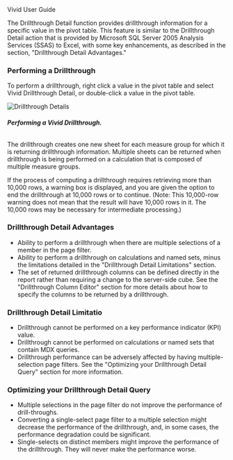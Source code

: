 <div class="LanguageTitle">Vivid User Guide</div>

The Drillthrough Detail function provides drillthrough information for a specific value in the pivot table. This feature is similar to the Drillthrough Detail action that is provided by Microsoft SQL Server 2005 Analysis Services (SSAS) to Excel, with some key enhancements, as described in the section, "Drillthrough Detail Advantages."

### Performing a Drillthrough

To perform a drillthrough, right click a value in the pivot table and select Vivid Drillthrough Detail, or double-click a value in the pivot table.

![Drillthrough Details](https://varigencecom.blob.core.windows.net/walkthroughs/Drillthrough-1.PNG)

###### **Performing a Vivid Drillthrough.**

The drillthrough creates one new sheet for each measure group for which it is returning drillthrough information. Multiple sheets can be returned when drillthrough is being performed on a calculation that is composed of multiple measure groups.

If the process of computing a drillthrough requires retrieving more than 10,000 rows, a warning box is displayed, and you are given the option to end the drillthrough at 10,000 rows or to continue. (Note: This 10,000-row warning does not mean that the result will have 10,000 rows in it. The 10,000 rows may be necessary for intermediate processing.)

### Drillthrough Detail Advantages

- Ability to perform a drillthrough when there are multiple selections of a member in the page filter.
- Ability to perform a drillthrough on calculations and named sets, minus the limitations detailed in the "Drillthrough Detail Limitations" section.
- The set of returned drillthrough columns can be defined directly in the report rather than requiring a change to the server-side cube. See the "Drillthrough Column Editor" section for more details about how to specify the columns to be returned by a drillthrough.

### Drillthrough Detail Limitatio

- Drillthrough cannot be performed on a key performance indicator (KPI) value.
- Drillthrough cannot be performed on calculations or named sets that contain MDX queries.
- Drillthrough performance can be adversely affected by having multiple-selection page filters. See the "Optimizing your Drillthrough Detail Query" section for more information.

### Optimizing your Drillthrough Detail Query

- Multiple selections in the page filter do not improve the performance of drill-throughs.
- Converting a single-select page filter to a multiple selection might decrease the performance of the drillthrough, and, in some cases, the performance degradation could be significant.
- Single-selects on distinct members might improve the performance of the drillthrough. They will never make the performance worse.

